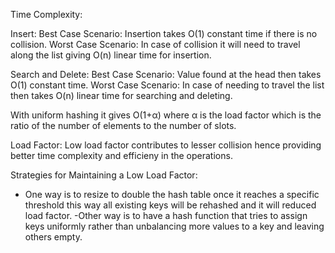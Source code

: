 Time Complexity:

Insert:
Best Case Scenario: Insertion takes O(1) constant time if there is no collision.
Worst Case Scenario: In case of collision it will need to travel along the list giving O(n) linear time for insertion.

Search and Delete:
Best Case Scenario: Value found at the head then takes O(1) constant time.
Worst Case Scenario: In case of needing to travel the list then takes O(n) linear time for searching and deleting.

With uniform hashing it gives O(1+α) where α is the load factor which is the ratio of the number of elements to the number of slots.

Load Factor:
Low load factor contributes to lesser collision hence providing better time complexity and efficieny in the operations.

Strategies for Maintaining a Low Load Factor:
- One way is to resize to double the hash table once it reaches a specific threshold this way all existing keys will be rehashed and it will reduced load factor.
-Other way is to have a hash function that tries to assign keys uniformly rather than unbalancing more values to a key and leaving others empty.
